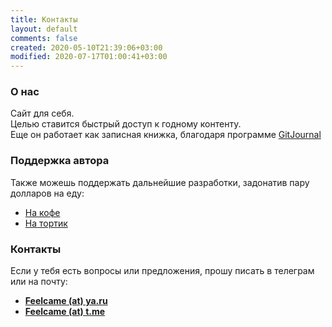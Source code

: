 ```yaml
---
title: Контакты
layout: default
comments: false
created: 2020-05-10T21:39:06+03:00
modified: 2020-07-17T01:00:41+03:00
---
```


### О нас

Сайт для себя.  
Целью ставится быстрый доступ к годному контенту.  
Еще он работает как записная книжка, благодаря программе [GitJournal](https://gitjournal.io/)

### Поддержка автора
Также можешь поддержать дальнейшие разработки, задонатив пару долларов на еду:  
* [На кофе](https://send.monobank.ua/jar/2Zk6tzkyGd)
* [На тортик](https://send.monobank.ua/jar/2Zk6tzkyGd)


### Контакты

Если у тебя есть вопросы или предложения, прошу писать в телеграм или на почту:  
- [**Feelcame (at) ya.ru**](https://t.me/feelcame)  
- [**Feelcame (at) t.me**](https://t.me/feelcame)


